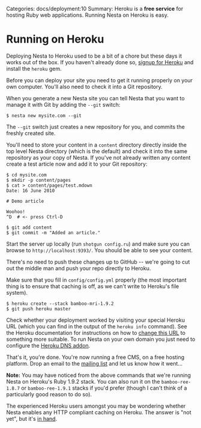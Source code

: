 Categories: docs/deployment:10
Summary: Heroku is a **free service** for hosting Ruby web applications. Running Nesta on Heroku is easy.

# Running on Heroku

Deploying Nesta to Heroku used to be a bit of a chore but these days it
works out of the box. If you haven't already done so, [signup for 
Heroku][heroku-signup] and install the `heroku` gem.

[heroku-signup]: http://api.heroku.com/signup

Before you can deploy your site you need to get it running properly on
your own computer. You'll also need to check it into a Git repository.

When you generate a new Nesta site you can tell Nesta that you want to
manage it with Git by adding the `--git` switch:

    $ nesta new mysite.com --git

The `--git` switch just creates a new repository for you, and commits
the freshly created site.

You'll need to store your content in a `content`
directory directly inside the top level Nesta directory (which is the
default) and check it into the same repository as your copy of Nesta. If
you've not already written any content create a test article now and add
it to your Git repository:

    $ cd mysite.com
    $ mkdir -p content/pages
    $ cat > content/pages/test.mdown
    Date: 16 June 2010
    
    # Demo article
    
    Woohoo!
    ^D  # <- press Ctrl-D

    $ git add content
    $ git commit -m "Added an article."

Start the server up locally (run `shotgun config.ru`) and make sure you
can browse to `http://localhost:9393/`. You should be able to see your
content.

There's no need to push these changes up to GitHub -- we're going to cut
out the middle man and push your repo directly to Heroku.

Make sure that you fill in `config/config.yml` properly (the most
important thing is to ensure that caching is off, as we can't write to
Heroku's file system).

    $ heroku create --stack bamboo-mri-1.9.2
    $ git push heroku master

Check whether your deployment worked by visiting your special Heroku URL
(which you can find in the output of the `heroku info` command). See the
Heroku documentation for instructions on how to [change this
URL][renaming-apps] to something more suitable. To run Nesta on your own
domain you just need to configure the [Heroku DNS addon][zerigo].

[renaming-apps]: http://docs.heroku.com/renaming-apps
[zerigo]: http://docs.heroku.com/zerigo "Heroku | Zerigo DNS add-on"

That's it, you're done. You're now running a free CMS, on a free hosting
platform. Drop an email to the [mailing list][list] and let us know how
it went...

[list]: mailto:nesta@librelist.com

**Note:** You may have noticed from the above commands that we're
running Nesta on Heroku's Ruby 1.9.2 stack. You can also run it on the
`bamboo-ree-1.8.7` or `bamboo-ree-1.9.1` stacks if you'd prefer (though
I can't think of a particularly good reason to do so).

The experienced Heroku users amongst you may be wondering whether Nesta
enables any HTTP compliant caching on Heroku. The answer is "not yet",
but it's [in&nbsp;hand](http://github.com/gma/nesta/issues/9).
